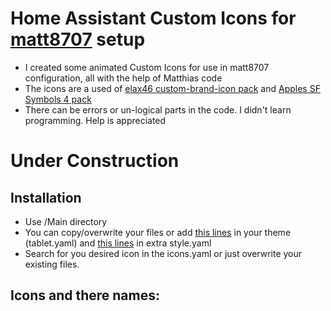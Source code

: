 # Home Assistant Custom Icons for [matt8707](https://github.com/matt8707/hass-config) setup


* I created some animated Custom Icons for use in matt8707 configuration, all with the help of Matthias code
* The icons are a used of [elax46 custom-brand-icon pack](https://github.com/elax46/custom-brand-icons) and [Apples SF Symbols 4 pack](https://www.figma.com/file/cZS81qLCTeX7saMP4lfzl0/SF-Symbols-4.0---SVG-Icons-(Community)?type=design&node-id=5-1670&t=7F4MSwBO065lKuKU-0)
* There can be errors or un-logical parts in the code. I didn't learn programming. Help is appreciated



# Under Construction


## Installation

- Use /Main directory
- You can copy/overwrite your files or add [this lines](Main\extra\extra_styles.yaml) in your theme (tablet.yaml) and [this lines](Main\extra\tablet.yaml) in extra style.yaml
- Search for you desired icon in the icons.yaml or just overwrite your existing files.


## Icons and there names:


